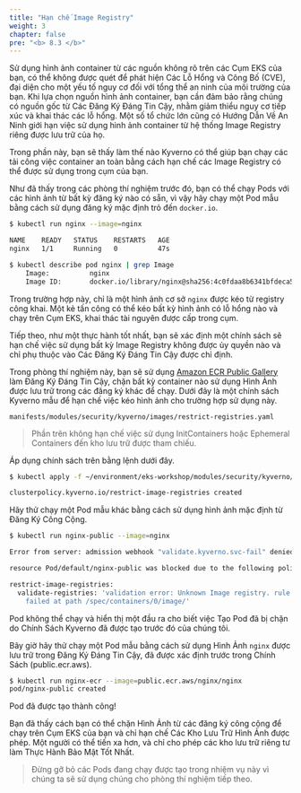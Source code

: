 ```yaml
---
title: "Hạn chế Image Registry"
weight: 3
chapter: false
pre: "<b> 8.3 </b>"
---
```



Sử dụng hình ảnh container từ các nguồn không rõ trên các Cụm EKS của bạn, có thể không được quét để phát hiện Các Lỗ Hổng và Công Bố (CVE), đại diện cho một yếu tố nguy cơ đối với tổng thể an ninh của môi trường của bạn. Khi lựa chọn nguồn hình ảnh container, bạn cần đảm bảo rằng chúng có nguồn gốc từ Các Đăng Ký Đáng Tin Cậy, nhằm giảm thiểu nguy cơ tiếp xúc và khai thác các lỗ hổng. Một số tổ chức lớn cũng có Hướng Dẫn Về An Ninh giới hạn việc sử dụng hình ảnh container từ hệ thống Image Registry riêng được lưu trữ của họ.

Trong phần này, bạn sẽ thấy làm thế nào Kyverno có thể giúp bạn chạy các tải công việc container an toàn bằng cách hạn chế các Image Registry có thể được sử dụng trong cụm của bạn.

Như đã thấy trong các phòng thí nghiệm trước đó, bạn có thể chạy Pods với các hình ảnh từ bất kỳ đăng ký nào có sẵn, vì vậy hãy chạy một Pod mẫu bằng cách sử dụng đăng ký mặc định trỏ đến `docker.io`.

```bash
$ kubectl run nginx --image=nginx

NAME    READY   STATUS    RESTARTS   AGE
nginx   1/1     Running   0          47s

$ kubectl describe pod nginx | grep Image
    Image:          nginx
    Image ID:       docker.io/library/nginx@sha256:4c0fdaa8b6341bfdeca5f18f7837462c80cff90527ee35ef185571e1c327beac
```

Trong trường hợp này, chỉ là một hình ảnh cơ sở `nginx` được kéo từ registry công khai. Một kẻ tấn công có thể kéo bất kỳ hình ảnh có lỗ hổng nào và chạy trên Cụm EKS, khai thác tài nguyên được cấp trong cụm.

Tiếp theo, như một thực hành tốt nhất, bạn sẽ xác định một chính sách sẽ hạn chế việc sử dụng bất kỳ Image Registry không được ủy quyền nào và chỉ phụ thuộc vào Các Đăng Ký Đáng Tin Cậy được chỉ định.

Trong phòng thí nghiệm này, bạn sẽ sử dụng [Amazon ECR Public Gallery](https://public.ecr.aws/) làm Đăng Ký Đáng Tin Cậy, chặn bất kỳ container nào sử dụng Hình Ảnh được lưu trữ trong các đăng ký khác để chạy. Dưới đây là một chính sách Kyverno mẫu để hạn chế việc kéo hình ảnh cho trường hợp sử dụng này.

```file
manifests/modules/security/kyverno/images/restrict-registries.yaml
```

> Phần trên không hạn chế việc sử dụng InitContainers hoặc Ephemeral Containers đến kho lưu trữ được tham chiếu.

Áp dụng chính sách trên bằng lệnh dưới đây.

```bash
$ kubectl apply -f ~/environment/eks-workshop/modules/security/kyverno/images/restrict-registries.yaml

clusterpolicy.kyverno.io/restrict-image-registries created
```

Hãy thử chạy một Pod mẫu khác bằng cách sử dụng hình ảnh mặc định từ Đăng Ký Công Cộng.

```bash expectError=true
$ kubectl run nginx-public --image=nginx

Error from server: admission webhook "validate.kyverno.svc-fail" denied the request: 

resource Pod/default/nginx-public was blocked due to the following policies 

restrict-image-registries:
  validate-registries: 'validation error: Unknown Image registry. rule validate-registries
    failed at path /spec/containers/0/image/'
```

Pod không thể chạy và hiển thị một đầu ra cho biết việc Tạo Pod đã bị chặn do Chính Sách Kyverno đã được tạo trước đó của chúng tôi.

Bây giờ hãy thử chạy một Pod mẫu bằng cách sử dụng Hình Ảnh `nginx` được lưu trữ trong Đăng Ký Đáng Tin Cậy, đã được xác định trước trong Chính Sách (public.ecr.aws).

```bash
$ kubectl run nginx-ecr --image=public.ecr.aws/nginx/nginx
pod/nginx-public created
```

Pod đã được tạo thành công!

Bạn đã thấy cách bạn có thể chặn Hình Ảnh từ các đăng ký công cộng để chạy trên Cụm EKS của bạn và chỉ hạn chế Các Kho Lưu Trữ Hình Ảnh được phép. Một người có thể tiến xa hơn, và chỉ cho phép các kho lưu trữ riêng tư làm Thực Hành Bảo Mật Tốt Nhất.

> Đừng gỡ bỏ các Pods đang chạy được tạo trong nhiệm vụ này vì chúng ta sẽ sử dụng chúng cho phòng thí nghiệm tiếp theo.